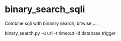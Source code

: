 # binary_search_sqli
Combine sqli with binanry search, bitwise,....

binary_search.py -u url -t timeout -d database trigger 
